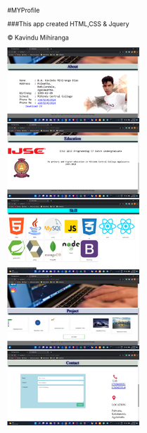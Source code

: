 #MYProfile 

###This app created HTML,CSS & Jquery

&copy; Kavindu Mihiranga

<p float="left">
<img src="assets/images/About.png" width=300>
<img src="assets/images/Education.png" width="300">
<img src="assets/images/Skill.png" width="300">
<img src="assets/images/Project.png" width="300">
<img src="assets/images/Contact.png" width="300">
</p>